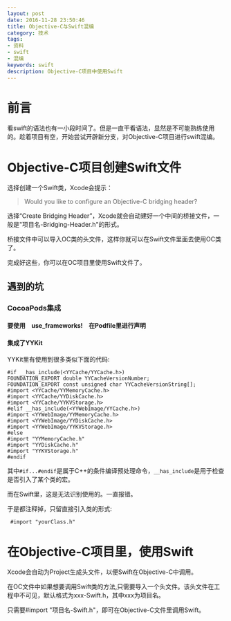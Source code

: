 ```yaml
---
layout: post
date: 2016-11-28 23:50:46
title: Objective-C与Swift混编
category: 技术
tags: 
- 资料
- swift
- 混编
keywords: swift
description: Objective-C项目中使用Swift
---
```


# 前言
看swift的语法也有一小段时间了。但是一直干看语法，显然是不可能熟练使用的。趁着项目有空，开始尝试开辟新分支，对Objective-C项目进行swift混编。

# Objective-C项目创建Swift文件

选择创建一个Swift类，Xcode会提示：
>Would you like to configure an Objective-C bridging header?

选择“Create Bridging Header”，Xcode就会自动建好一个中间的桥接文件，一般是"项目名-Bridging-Header.h"的形式。

桥接文件中可以导入OC类的头文件，这样你就可以在Swift文件里面去使用OC类了。

完成好这些，你可以在OC项目里使用Swift文件了。

## 遇到的坑

### CocoaPods集成

#### 要使用　use_frameworks!　在Podfile里进行声明

#### 集成了YYKit
YYKit里有使用到很多类似下面的代码:

````
#if __has_include(<YYCache/YYCache.h>)
FOUNDATION_EXPORT double YYCacheVersionNumber;
FOUNDATION_EXPORT const unsigned char YYCacheVersionString[];
#import <YYCache/YYMemoryCache.h>
#import <YYCache/YYDiskCache.h>
#import <YYCache/YYKVStorage.h>
#elif __has_include(<YYWebImage/YYCache.h>)
#import <YYWebImage/YYMemoryCache.h>
#import <YYWebImage/YYDiskCache.h>
#import <YYWebImage/YYKVStorage.h>
#else
#import "YYMemoryCache.h"
#import "YYDiskCache.h"
#import "YYKVStorage.h"
#endif
````

其中`#if...#endif`是属于C++的条件编译预处理命令，`__has_include`是用于检查是否引入了某个类的宏。

而在Swift里，这是无法识别使用的。一直报错。

于是都注释掉，只留直接引入类的形式:

```
 #import "yourClass.h"
```

# 在Objective-C项目里，使用Swift

Xcode会自动为Project生成头文件，以便Swift在Objective-C中调用。

在OC文件中如果想要调用Swift类的方法,只需要导入一个头文件。该头文件在工程中不可见，默认格式为xxx-Swift.h，其中xxx为项目名。

只需要#import "项目名-Swift.h"，即可在Objective-C文件里调用Swift。

